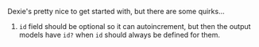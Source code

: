 Dexie's pretty nice to get started with, but there are some quirks...

1. `id` field should be optional so it can autoincrement, but then the output models have `id?` when `id` should always be defined for them.
